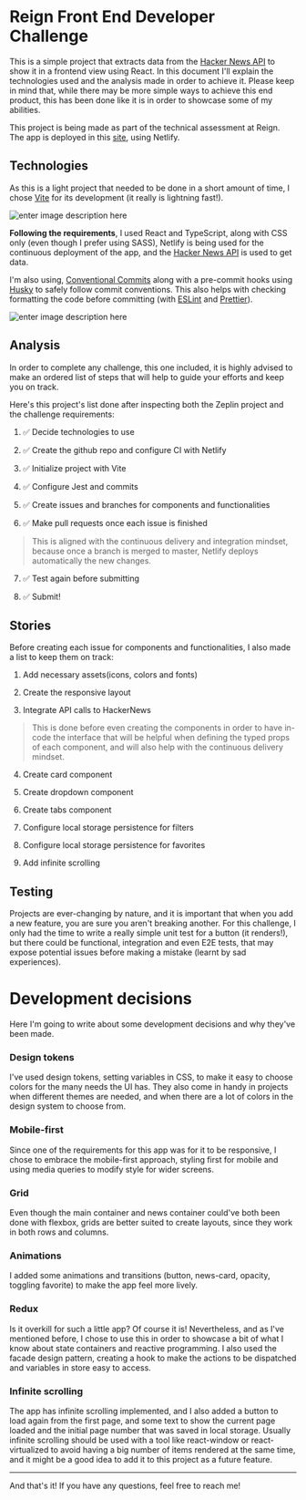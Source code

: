 # Reign Front End Developer Challenge

This is a simple project that extracts data from the [Hacker News API](https://hn.algolia.com/api) to show it in a frontend view using React. In this document I'll explain the technologies used and the analysis made in order to achieve it. Please keep in mind that, while there may be more simple ways to achieve this end product, this has been done like it is in order to showcase some of my abilities.

This project is being made as part of the technical assessment at Reign. The app is deployed in this [site](https://reign-challenge-josejj.netlify.app/), using Netlify.

## Technologies

As this is a light project that needed to be done in a short amount of time, I chose [Vite](https://vitejs.dev/) for its development (it really is lightning fast!).

![enter image description here](https://i.ibb.co/qBV51Js/vite.jpg)

**Following the requirements**, I used React and TypeScript, along with CSS only (even though I prefer using SASS), Netlify is being used for the continuous deployment of the app, and the [Hacker News API](https://hn.algolia.com/api) is used to get data.

I'm also using, [Conventional Commits](https://www.conventionalcommits.org/en/v1.0.0/) along with a pre-commit hooks using [Husky](https://typicode.github.io/husky/#/) to safely follow commit conventions. This also helps with checking formatting the code before committing (with [ESLint](https://eslint.org/) and [Prettier](https://prettier.io/)).

![enter image description here](https://i.ibb.co/VJy4CbW/commit.jpg)

## Analysis

In order to complete any challenge, this one included, it is highly advised to make an ordered list of steps that will help to guide your efforts and keep you on track.

Here's this project's list done after inspecting both the Zeplin project and the challenge requirements:

1. ✅ Decide technologies to use

2. ✅ Create the github repo and configure CI with Netlify

3. ✅ Initialize project with Vite

4. ✅ Configure Jest and commits

5. ✅ Create issues and branches for components and functionalities

6. ✅ Make pull requests once each issue is finished

> This is aligned with the continuous delivery and integration mindset, because once a branch is merged to master, Netlify deploys automatically the new changes.

7. ✅ Test again before submitting

8. ✅ Submit!

## Stories

Before creating each issue for components and functionalities, I also made a list to keep them on track:

1. Add necessary assets(icons, colors and fonts)

2. Create the responsive layout

3. Integrate API calls to HackerNews

> This is done before even creating the components in order to have in-code the interface that will be helpful when defining the typed props of each component, and will also help with the continuous delivery mindset.

4. Create card component

5. Create dropdown component

6. Create tabs component

7. Configure local storage persistence for filters

8. Configure local storage persistence for favorites

9. Add infinite scrolling

## Testing

Projects are ever-changing by nature, and it is important that when you add a new feature, you are sure you aren't breaking another. For this challenge, I only had the time to write a really simple unit test for a button (it renders!), but there could be functional, integration and even E2E tests, that may expose potential issues before making a mistake (learnt by sad experiences).

# Development decisions

Here I'm going to write about some development decisions and why they've been made.

### Design tokens

I've used design tokens, setting variables in CSS, to make it easy to choose colors for the many needs the UI has. They also come in handy in projects when different themes are needed, and when there are a lot of colors in the design system to choose from.

### Mobile-first

Since one of the requirements for this app was for it to be responsive, I chose to embrace the mobile-first approach, styling first for mobile and using media queries to modify style for wider screens.

### Grid

Even though the main container and news container could've both been done with flexbox, grids are better suited to create layouts, since they work in both rows and columns.

### Animations

I added some animations and transitions (button, news-card, opacity, toggling favorite) to make the app feel more lively.

### Redux

Is it overkill for such a little app? Of course it is! Nevertheless, and as I've mentioned before, I chose to use this in order to showcase a bit of what I know about state containers and reactive programming. I also used the facade design pattern, creating a hook to make the actions to be dispatched and variables in store easy to access.

### Infinite scrolling

The app has infinite scrolling implemented, and I also added a button to load again from the first page, and some text to show the current page loaded and the initial page number that was saved in local storage. Usually infinite scrolling should be used with a tool like react-window or react-virtualized to avoid having a big number of items rendered at the same time, and it might be a good idea to add it to this project as a future feature.

---

And that's it! If you have any questions, feel free to reach me!
